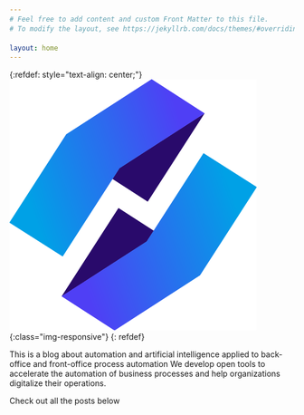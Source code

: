 ```yaml
---
# Feel free to add content and custom Front Matter to this file.
# To modify the layout, see https://jekyllrb.com/docs/themes/#overriding-theme-defaults

layout: home
---
```

{:refdef: style="text-align: center;"}
![logo](/assets/PNGLOGO.png){:class="img-responsive"}
{: refdef}

This is a blog about automation and artificial intelligence applied to back-office and front-office process automation
We develop open tools to accelerate the automation of business processes and help organizations digitalize their operations.


Check out all the posts below

